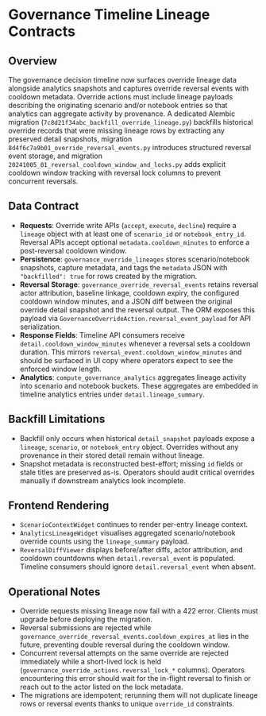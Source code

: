 # Governance Timeline Lineage Contracts

## Overview

The governance decision timeline now surfaces override lineage data alongside analytics snapshots and captures override reversal events with cooldown metadata. Override actions must include lineage payloads describing the originating scenario and/or notebook entries so that analytics can aggregate activity by provenance. A dedicated Alembic migration (`7c8d21f34abc_backfill_override_lineage.py`) backfills historical override records that were missing lineage rows by extracting any preserved detail snapshots, migration `8d4f6c7a9b01_override_reversal_events.py` introduces structured reversal event storage, and migration `20241005_01_reversal_cooldown_window_and_locks.py` adds explicit cooldown window tracking with reversal lock columns to prevent concurrent reversals.

## Data Contract

- **Requests**: Override write APIs (`accept`, `execute`, `decline`) require a `lineage` object with at least one of `scenario_id` or `notebook_entry_id`. Reversal APIs accept optional `metadata.cooldown_minutes` to enforce a post-reversal cooldown window.
- **Persistence**: `governance_override_lineages` stores scenario/notebook snapshots, capture metadata, and tags the `metadata` JSON with `"backfilled": true` for rows created by the migration.
- **Reversal Storage**: `governance_override_reversal_events` retains reversal actor attribution, baseline linkage, cooldown expiry, the configured cooldown window minutes, and a JSON diff between the original override detail snapshot and the reversal output. The ORM exposes this payload via `GovernanceOverrideAction.reversal_event_payload` for API serialization.
- **Response Fields**: Timeline API consumers receive `detail.cooldown_window_minutes` whenever a reversal sets a cooldown duration. This mirrors `reversal_event.cooldown_window_minutes` and should be surfaced in UI copy where operators expect to see the enforced window length.
- **Analytics**: `compute_governance_analytics` aggregates lineage activity into scenario and notebook buckets. These aggregates are embedded in timeline analytics entries under `detail.lineage_summary`.

## Backfill Limitations

- Backfill only occurs when historical `detail_snapshot` payloads expose a `lineage`, `scenario`, or `notebook_entry` object. Overrides without any provenance in their stored detail remain without lineage.
- Snapshot metadata is reconstructed best-effort; missing `id` fields or stale titles are preserved as-is. Operators should audit critical overrides manually if downstream analytics look incomplete.

## Frontend Rendering

- `ScenarioContextWidget` continues to render per-entry lineage context.
- `AnalyticsLineageWidget` visualises aggregated scenario/notebook override counts using the `lineage_summary` payload.
- `ReversalDiffViewer` displays before/after diffs, actor attribution, and cooldown countdowns when `detail.reversal_event` is populated. Timeline consumers should ignore `detail.reversal_event` when absent.

## Operational Notes

- Override requests missing lineage now fail with a 422 error. Clients must upgrade before deploying the migration.
- Reversal submissions are rejected while `governance_override_reversal_events.cooldown_expires_at` lies in the future, preventing double reversal during the cooldown window.
- Concurrent reversal attempts on the same override are rejected immediately while a short-lived lock is held (`governance_override_actions.reversal_lock_*` columns). Operators encountering this error should wait for the in-flight reversal to finish or reach out to the actor listed on the lock metadata.
- The migrations are idempotent; rerunning them will not duplicate lineage rows or reversal events thanks to unique `override_id` constraints.

